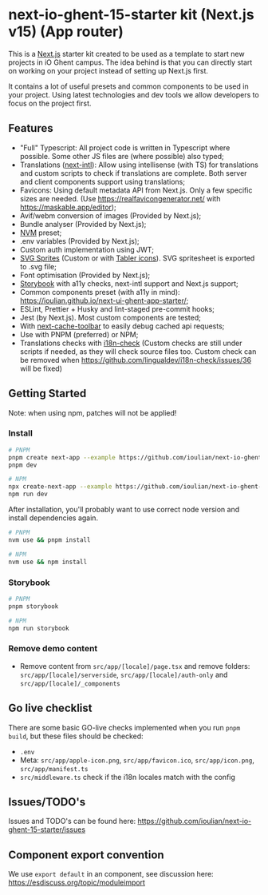 # next-io-ghent-15-starter kit (Next.js v15) (App router)

This is a [Next.js](https://nextjs.org/) starter kit created to be used as a template to start new projects in iO Ghent campus. The idea behind is that you can directly start on working on your project instead of setting up Next.js first.

It contains a lot of useful presets and common components to be used in your project. Using latest technologies and dev tools we allow developers to focus on the project first.

## Features

- "Full" Typescript: All project code is written in Typescript where possible. Some other JS files are (where possible) also typed;
- Translations ([next-intl](https://github.com/amannn/next-intl)): Allow using intellisense (with TS) for translations and custom scripts to check if translations are complete. Both server and client components support using translations;
- Favicons: Using default metadata API from Next.js. Only a few specific sizes are needed. (Use <https://realfavicongenerator.net/> with <https://maskable.app/editor>);
- Avif/webm conversion of images (Provided by Next.js);
- Bundle analyser (Provided by Next.js);
- [NVM](https://github.com/nvm-sh/nvm) preset;
- .env variables (Provided by Next.js);
- Custom auth implementation using JWT;
- [SVG Sprites](https://github.com/just-paja/svg-sprites/tree/master/packages/webpack-svg-sprite-loader) (Custom or with [Tabler icons](https://tabler-icons.io/)). SVG spritesheet is exported to .svg file;
- Font optimisation (Provided by Next.js);
- [Storybook](https://github.com/storybookjs/storybook) with a11y checks, next-intl support and Next.js support;
- Common components preset (with a11y in mind): <https://ioulian.github.io/next-ui-ghent-app-starter/>;
- ESLint, Prettier + Husky and lint-staged pre-commit hooks;
- Jest (by Next.js). Most custom components are tested;
- With [next-cache-toolbar](https://github.com/KajSzy/next-cache-toolbar) to easily debug cached api requests;
- Use with PNPM (preferred) or NPM;
- Translations checks with [i18n-check](https://github.com/lingualdev/i18n-check) (Custom checks are still under scripts if needed, as they will check source files too. Custom check can be removed when https://github.com/lingualdev/i18n-check/issues/36 will be fixed)

## Getting Started

Note: when using npm, patches will not be applied!

### Install

```bash
# PNPM
pnpm create next-app --example https://github.com/ioulian/next-io-ghent-15-starter
pnpm dev

# NPM
npx create-next-app --example https://github.com/ioulian/next-io-ghent-15-starter
npm run dev
```

After installation, you'll probably want to use correct node version and install dependencies again.

```bash
# PNPM
nvm use && pnpm install

# NPM
nvm use && npm install
```

### Storybook

```bash
# PNPM
pnpm storybook

# NPM
npm run storybook
```

### Remove demo content

- Remove content from `src/app/[locale]/page.tsx` and remove folders: `src/app/[locale]/serverside`, `src/app/[locale]/auth-only` and `src/app/[locale]/_components`

## Go live checklist

There are some basic GO-live checks implemented when you run `pnpm build`, but these files should be checked:

- `.env`
- Meta: `src/app/apple-icon.png`, `src/app/favicon.ico`, `src/app/icon.png`, `src/app/manifest.ts`
- `src/middleware.ts` check if the i18n locales match with the config

## Issues/TODO's

Issues and TODO's can be found here: <https://github.com/ioulian/next-io-ghent-15-starter/issues>

## Component export convention

We use `export default` in an component, see discussion here: <https://esdiscuss.org/topic/moduleimport>
